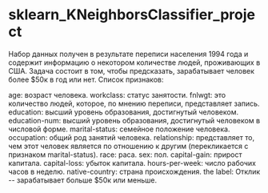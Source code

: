 # sklearn_KNeighborsClassifier_project

Набор данных получен в результате переписи населения 1994 года и содержит информацию о некотором количестве людей, проживающих в США. Задача состоит в том, чтобы предсказать, зарабатывает человек более $50к в год или нет. Список признаков:

age: возраст человека.
workclass: статус занятости.
fnlwgt: это количество людей, которое, по мнению переписи, представляет запись.
education: высший уровень образования, достигнутый человеком.
education-num: высший уровень образования, достигнутый человеком в числовой форме.
marital-status: семейное положение человека.
occupation: общий род занятий человека.
relationship: представляет то, чем этот человек является по отношению к другим (перекликается с признаком marital-status).
race: раса.
sex: пол.
capital-gain: прирост капитала.
capital-loss: убыток капитала.
hours-per-week: число рабочих часов в неделю.
native-country: страна происхождения.
the label: Отклик -- зарабатывает больше $50к или меньше.

